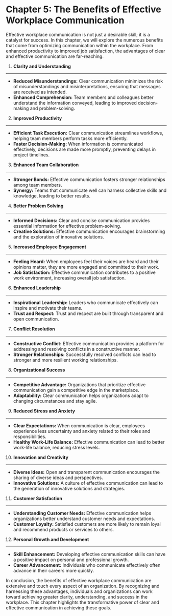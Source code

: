 Chapter 5: The Benefits of Effective Workplace Communication
============================================================

Effective workplace communication is not just a desirable skill; it is a catalyst for success. In this chapter, we will explore the numerous benefits that come from optimizing communication within the workplace. From enhanced productivity to improved job satisfaction, the advantages of clear and effective communication are far-reaching.

1. **Clarity and Understanding**
--------------------------------

* **Reduced Misunderstandings:** Clear communication minimizes the risk of misunderstandings and misinterpretations, ensuring that messages are received as intended.
* **Enhanced Comprehension:** Team members and colleagues better understand the information conveyed, leading to improved decision-making and problem-solving.

2. **Improved Productivity**
----------------------------

* **Efficient Task Execution:** Clear communication streamlines workflows, helping team members perform tasks more efficiently.
* **Faster Decision-Making:** When information is communicated effectively, decisions are made more promptly, preventing delays in project timelines.

3. **Enhanced Team Collaboration**
----------------------------------

* **Stronger Bonds:** Effective communication fosters stronger relationships among team members.
* **Synergy:** Teams that communicate well can harness collective skills and knowledge, leading to better results.

4. **Better Problem Solving**
-----------------------------

* **Informed Decisions:** Clear and concise communication provides essential information for effective problem-solving.
* **Creative Solutions:** Effective communication encourages brainstorming and the exploration of innovative solutions.

5. **Increased Employee Engagement**
------------------------------------

* **Feeling Heard:** When employees feel their voices are heard and their opinions matter, they are more engaged and committed to their work.
* **Job Satisfaction:** Effective communication contributes to a positive work environment, increasing overall job satisfaction.

6. **Enhanced Leadership**
--------------------------

* **Inspirational Leadership:** Leaders who communicate effectively can inspire and motivate their teams.
* **Trust and Respect:** Trust and respect are built through transparent and open communication.

7. **Conflict Resolution**
--------------------------

* **Constructive Conflict:** Effective communication provides a platform for addressing and resolving conflicts in a constructive manner.
* **Stronger Relationships:** Successfully resolved conflicts can lead to stronger and more resilient working relationships.

8. **Organizational Success**
-----------------------------

* **Competitive Advantage:** Organizations that prioritize effective communication gain a competitive edge in the marketplace.
* **Adaptability:** Clear communication helps organizations adapt to changing circumstances and stay agile.

9. **Reduced Stress and Anxiety**
---------------------------------

* **Clear Expectations:** When communication is clear, employees experience less uncertainty and anxiety related to their roles and responsibilities.
* **Healthy Work-Life Balance:** Effective communication can lead to better work-life balance, reducing stress levels.

10. **Innovation and Creativity**
---------------------------------

* **Diverse Ideas:** Open and transparent communication encourages the sharing of diverse ideas and perspectives.
* **Innovative Solutions:** A culture of effective communication can lead to the generation of innovative solutions and strategies.

11. **Customer Satisfaction**
-----------------------------

* **Understanding Customer Needs:** Effective communication helps organizations better understand customer needs and expectations.
* **Customer Loyalty:** Satisfied customers are more likely to remain loyal and recommend products or services to others.

12. **Personal Growth and Development**
---------------------------------------

* **Skill Enhancement:** Developing effective communication skills can have a positive impact on personal and professional growth.
* **Career Advancement:** Individuals who communicate effectively often advance in their careers more quickly.

In conclusion, the benefits of effective workplace communication are extensive and touch every aspect of an organization. By recognizing and harnessing these advantages, individuals and organizations can work toward achieving greater clarity, understanding, and success in the workplace. This chapter highlights the transformative power of clear and effective communication in achieving these goals.
